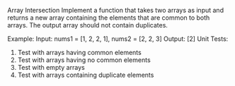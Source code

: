 Array Intersection
Implement a function that takes two arrays as input and returns a new array containing the elements that are common to both arrays. The output array should not contain duplicates.

Example:
Input: nums1 = [1, 2, 2, 1], nums2 = [2, 2, 3]
Output: [2]
Unit Tests:
1. Test with arrays having common elements
2. Test with arrays having no common elements
3. Test with empty arrays
4. Test with arrays containing duplicate elements
